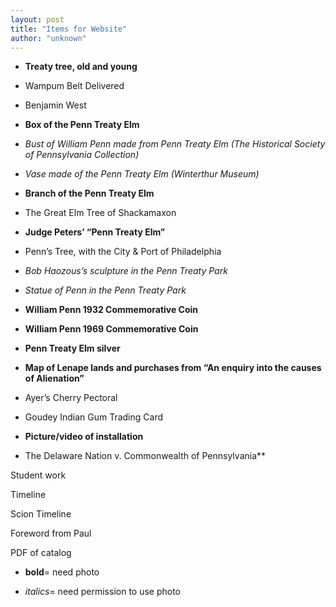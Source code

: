 ```yaml
---
layout: post
title: "Items for Website"
author: "unknown"
---
```



- **Treaty tree, old and young**
- Wampum Belt Delivered

- Benjamin West

- **Box of the Penn Treaty Elm**

- *Bust of William Penn made from Penn Treaty Elm (The Historical Society of Pennsylvania Collection)*

- *Vase made of the Penn Treaty Elm (Winterthur Museum)*

- **Branch of the Penn Treaty Elm**

- The Great Elm Tree of Shackamaxon

- **Judge Peters’ “Penn Treaty Elm”**

- Penn’s Tree, with the City & Port of Philadelphia

- *Bob Haozous’s sculpture in the Penn Treaty Park*

- *Statue of Penn in the Penn Treaty Park*

- **William Penn 1932 Commemorative Coin**

- **William Penn 1969 Commemorative Coin**

- **Penn Treaty Elm silver**

- **Map of Lenape lands and purchases from “An enquiry into the causes of Alienation”**

- Ayer’s Cherry Pectoral

- Goudey Indian Gum Trading Card

- **Picture/video of installation** 

- The Delaware Nation v. Commonwealth of Pennsylvania**


Student work

Timeline

Scion Timeline

Foreword from Paul

PDF of catalog


- **bold**= need photo

- *italics*= need permission to use photo

